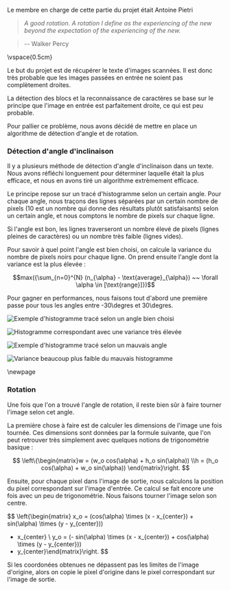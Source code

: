 Le membre en charge de cette partie du projet était Antoine Pietri

> *A good rotation. A rotation I define as the experiencing of the new beyond
> the expectation of the experiencing of the new.*

> -- Walker Percy

\vspace{0.5cm}

Le but du projet est de récupérer le texte d'images scannées. Il est donc très
probable que les images passées en entrée ne soient pas complètement droites.

La détection des blocs et la reconnaissance de caractères se base sur le
principe que l'image en entrée est parfaitement droite, ce qui est peu
probable.

Pour pallier ce problème, nous avons décidé de mettre en place un algorithme de
détection d'angle et de rotation.

### Détection d'angle d'inclinaison

Il y a plusieurs méthode de détection d'angle d'inclinaison dans un texte. Nous
avons réfléchi longuement pour déterminer laquelle était la plus efficace, et
nous en avons tiré un algorithme extrèmement efficace.

Le principe repose sur un tracé d'histogramme selon un certain angle. Pour
chaque angle, nous traçons des lignes séparées par un certain nombre de pixels
(10 est un nombre qui donne des résultats plutôt satisfaisants) selon un
certain angle, et nous comptons le nombre de pixels sur chaque ligne.

Si l'angle est bon, les lignes traverseront un nombre élevé de pixels (lignes
pleines de caractères) ou un nombre très faible (lignes vides).

Pour savoir à quel point l'angle est bien choisi, on calcule la variance du
nombre de pixels noirs pour chaque ligne. On prend ensuite l'angle dont la
variance est la plus élevée :

$$max({\sum_{n=0}^{N} (n_{\alpha} - \text{average}_{\alpha}) ~~ 
\forall \alpha \in [\text{range}]})$$

Pour gagner en performances, nous faisons tout d'abord une première passe pour
tous les angles entre -30\degres et 30\degres.

![Exemple d'histogramme tracé selon un angle bien
choisi](images/threelines2.png)

![Histogramme correspondant avec une variance très
élevée](images/threeproj.png)

![Exemple d'histogramme tracé selon un mauvais angle](images/zerolines2.png)

![Variance beaucoup plus faible du mauvais histogramme](images/zeroproj.png)


\newpage

### Rotation

Une fois que l'on a trouvé l'angle de rotation, il reste bien sûr à faire
tourner l'image selon cet angle.

La première chose à faire est de calculer les dimensions de l'image une fois
tournée. Ces dimensions sont données par la formule suivante, que l'on peut
retrouver très simplement avec quelques notions de trigonométrie basique :

$$
\left\{\begin{matrix}w = (w_o cos(\alpha) + h_o sin(\alpha))
\\h = (h_o cos(\alpha) + w_o sin(\alpha))
\end{matrix}\right.
$$

Ensuite, pour chaque pixel dans l'image de sortie, nous calculons la position
du pixel correspondant sur l'image d'entrée. Ce calcul se fait encore une fois
avec un peu de trigonométrie. Nous faisons tourner l'image selon son centre.

$$
\left\{\begin{matrix}
x_o =
(cos(\alpha) \times (x - x_{center}) +
sin(\alpha) \times (y - y_{center}))
+ x_{center} \\
y_o =
(- sin(\alpha) \times (x - x_{center}) +
cos(\alpha) \times (y - y_{center}))
+ y_{center}\end{matrix}\right.
$$

Si les coordonées obtenues ne dépassent pas les limites de l'image d'origine,
alors on copie le pixel d'origine dans le pixel correspondant sur l'image de
sortie.

